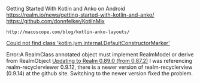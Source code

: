 Getting Started With Kotlin and Anko on Android
	https://realm.io/news/getting-started-with-kotlin-and-anko/
	https://github.com/donnfelker/KotlinMix
	
	http://macoscope.com/blog/kotlin-anko-layouts/
	
[Could not find class 'kotlin.jvm.internal.DefaultConstructorMarker'](http://stackoverflow.com/questions/40779818/could-not-find-class-kotlin-jvm-internal-defaultconstructormarker)

Error:A RealmClass annotated object must implement RealmModel or derive from RealmObject
[Updating to Realm 0.89.0 (from 0.87.2)](http://stackoverflow.com/questions/36815909/updating-to-realm-0-89-0-from-0-87-2)
I was referencing realm-recyclerviewer 0.9.12, there is a newer version of realm-recyclerview (0.9.14) at the github site. Switching to the newer version fixed the problem.

